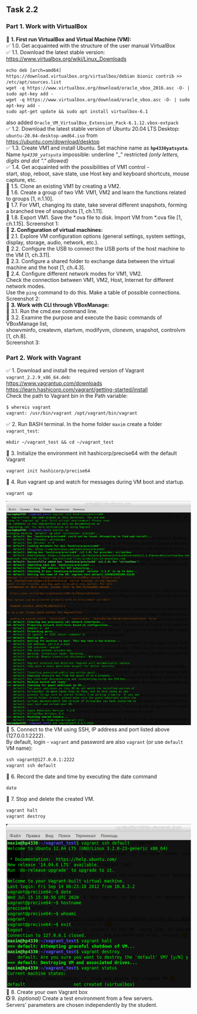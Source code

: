 ## Task 2.2
### Part 1. Work with VirtualBox
:black_square_button: **1. First run VirtualBox and Virtual Machine (VM):**  
:white_check_mark: 1.0. Get acquainted with the structure of the user manual VirtualBox  
:white_check_mark: 1.1. Download the latest stable version: https://www.virtualbox.org/wiki/Linux_Downloads  
```
echo deb [arch=amd64] https://download.virtualbox.org/virtualbox/debian bionic contrib >> /etc/apt/sources.list
wget -q https://www.virtualbox.org/download/oracle_vbox_2016.asc -O- | sudo apt-key add -
wget -q https://www.virtualbox.org/download/oracle_vbox.asc -O- | sudo apt-key add -
sudo apt-get update && sudo apt install virtualbox-6.1
```
also added `Oracle_VM_VirtualBox_Extension_Pack-6.1.12.vbox-extpack`  
:white_check_mark: 1.2. Download the latest stable version of Ubuntu 20.04 LTS Desktop:  
`ubuntu-20.04-desktop-amd64.iso` from https://ubuntu.com/download/desktop  
:white_check_mark: 1.3. Create VM1 and install Ubuntu. Set machine name as **`hp4330yatsyuta`**.  
Name *`hp4330_yatsyuta`* impossible: underline "_" restricted *(only letters, digits and dot "." allowed)*  
:white_check_mark: 1.4. Get acquainted with the possibilities of VM1 control -  
 start, stop, reboot, save state, use Host key and keyboard shortcuts, mouse capture, etc.  
:black_square_button: 1.5. Clone an existing VM1 by creating a VM2.  
:black_square_button: 1.6. Create a group of two VM: VM1, VM2 and learn the functions related to groups [1,
п.1.10].  
:black_square_button: 1.7. For VM1, changing its state, take several different snapshots, forming a branched
tree of snapshots [1, ch.1.11].  
:black_square_button: 1.8. Export VM1. Save the *.ova file to disk. Import VM from *.ova file [1, ch.1.15].
Screenshot 1:  
:black_square_button: **2. Configuration of virtual machines:**  
:black_square_button: 2.1. Explore VM configuration options (general settings, system settings, display,
storage, audio, network, etc.).  
:black_square_button: 2.2. Configure the USB to connect the USB ports of the host machine to the VM
[1, ch.3.11].  
:black_square_button: 2.3. Configure a shared folder to exchange data between the virtual machine and
the host [1, ch.4.3].  
:black_square_button: 2.4. Configure different network modes for VM1, VM2.  
Check the connection between VM1, VM2, Host, Internet for different network modes.  
Use the `ping` command to do this. Make a table of possible connections.  
Screenshot 2:  
:black_square_button: **3. Work with CLI through VBoxManage:**  
:black_square_button: 3.1. Run the cmd.exe command line.  
:black_square_button: 3.2. Examine the purpose and execute the basic commands of VBoxManage list,  
showvminfo, createvm, startvm, modifyvm, clonevm, snapshot, controlvm [1, ch.8].  
Screenshot 3:  
### Part 2. Work with Vagrant
:white_check_mark: 1. Download and install the required version of Vagrant `vagrant_2.2.9_x86_64.deb`:  
https://www.vagrantup.com/downloads  
https://learn.hashicorp.com/vagrant/getting-started/install  
Check the path to Vagrant bin in the Path variable:
```
$ whereis vagrant
vagrant: /usr/bin/vagrant /opt/vagrant/bin/vagrant
```
:white_check_mark: 2. Run BASH terminal. In the home folder `maxim` create a folder `vagrant_test`:
```
mkdir ~/vagrant_test && cd ~/vagrant_test
```
:black_square_button: 3. Initialize the environment init hashicorp/precise64 with the default Vagrant  
```
vagrant init hashicorp/precise64
```
:black_square_button: 4. Run vagrant up and watch for messages during VM boot and startup.  
```
vagrant up
```
![Screenshot 4](https://github.com/nigth/DevOps_online_Kyiv_2020Q3Q4/blob/master/m2/task2.2/screenshots/scr4vagrant.png "Screenshot 4")  
:black_square_button: 5. Connect to the VM  using SSH, IP address and port listed above (127.0.0.1:2222).  
By default, login - `vagrant` and password are also `vagrant` (or use `default` VM name):  
```
ssh vagrant@127.0.0.1:2222
vagrant ssh default
```
:black_square_button: 6. Record the date and time by executing the date command  
```
date
```
:black_square_button: 7. Stop and delete the created VM.  
```
vagrant halt
vagrant destroy
```
![Screenshot 5](https://github.com/nigth/DevOps_online_Kyiv_2020Q3Q4/blob/master/m2/task2.2/screenshots/scr5vagrant.png "Screenshot 5")  
:black_square_button: 8. Create your own Vagrant box  
:negative_squared_cross_mark: 9. *(optional)* Create a test environment from a few servers.  
Servers' parameters are chosen independently by the student.  

  


